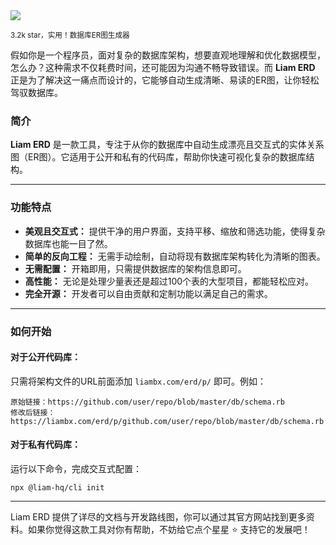 <img src="/assets/image/250418-liam.png"/> 

<small>3.2k star，实用！数据库ER图生成器</small>


假如你是一个程序员，面对复杂的数据库架构，想要直观地理解和优化数据模型，怎么办？这种需求不仅耗费时间，还可能因为沟通不畅导致错误。而 **Liam ERD** 正是为了解决这一痛点而设计的，它能够自动生成清晰、易读的ER图，让你轻松驾驭数据库。

### 简介
**Liam ERD** 是一款工具，专注于从你的数据库中自动生成漂亮且交互式的实体关系图（ER图）。它适用于公开和私有的代码库，帮助你快速可视化复杂的数据库结构。

---

### 功能特点
- **美观且交互式：** 提供干净的用户界面，支持平移、缩放和筛选功能，使得复杂数据库也能一目了然。
- **简单的反向工程：** 无需手动绘制，自动将现有数据库架构转化为清晰的图表。
- **无需配置：** 开箱即用，只需提供数据库的架构信息即可。
- **高性能：** 无论是处理少量表还是超过100个表的大型项目，都能轻松应对。
- **完全开源：** 开发者可以自由贡献和定制功能以满足自己的需求。

---

### 如何开始
#### 对于公开代码库：
只需将架构文件的URL前面添加 `liambx.com/erd/p/` 即可。例如：
```
原始链接：https://github.com/user/repo/blob/master/db/schema.rb  
修改后链接：https://liambx.com/erd/p/github.com/user/repo/blob/master/db/schema.rb
```

#### 对于私有代码库：
运行以下命令，完成交互式配置：
```
npx @liam-hq/cli init
```

---

Liam ERD 提供了详尽的文档与开发路线图，你可以通过其官方网站找到更多资料。如果你觉得这款工具对你有帮助，不妨给它点个星星 ⭐ 支持它的发展吧！